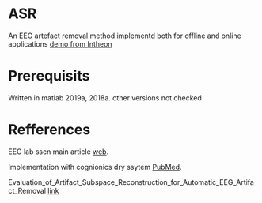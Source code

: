 # ASR
An EEG artefact removal method implementd both for offline and online applications
[demo from Intheon ](https://www.youtube.com/watch?v=qYC_3SUxE-M)

# Prerequisits
Written in matlab 2019a, 2018a. other versions not checked

# Refferences
EEG lab sscn main article [web](https://sccn.ucsd.edu/wiki/Artifact_Subspace_Reconstruction_(ASR)).

Implementation with cognionics dry ssytem [PubMed](https://www.ncbi.nlm.nih.gov/pmc/articles/PMC4710679/).

Evaluation_of_Artifact_Subspace_Reconstruction_for_Automatic_EEG_Artifact_Removal [link](https://www.researchgate.net/publication/325921646)
